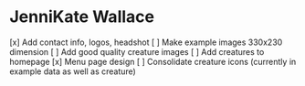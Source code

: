 # JenniKate Wallace


[x] Add contact info, logos, headshot
[ ] Make example images 330x230 dimension
[ ] Add good quality creature images
[ ] Add creatures to homepage
[x] Menu page design
[ ] Consolidate creature icons (currently in example data as well as creature)


